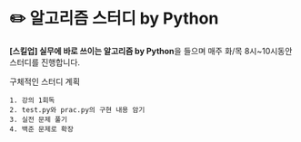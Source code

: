 # ✏️ 알고리즘 스터디 by Python

**[스킬업] 실무에 바로 쓰이는 알고리즘 by Python**을 들으며 매주 화/목 8시~10시동안 스터디를 진행합니다.

구체적인 스터디 계획

```
1. 강의 1회독
2. test.py와 prac.py의 구현 내용 암기
3. 실전 문제 풀기
4. 백준 문제로 확장
```
